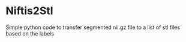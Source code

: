 # Niftis2Stl
Simple python code to transfer segmented nii.gz file to a list of stl files based on the labels
